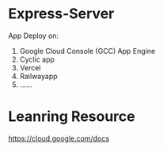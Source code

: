 # Express-Server
App Deploy on:
<br>
1. Google Cloud Console (GCC) App Engine
2. Cyclic app
3. Vercel
4. Railwayapp
5. ......
# Leanring Resource
https://cloud.google.com/docs
